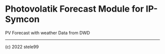 # Photovolatik Forecast Module for IP-Symcon
PV Forecast with weather Data from DWD

___
(c) 2022 stele99
